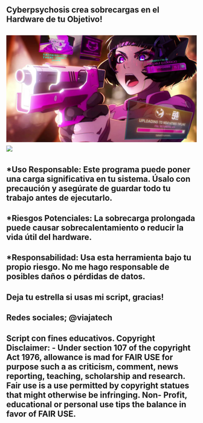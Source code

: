Cyberpsychosis crea sobrecargas en el Hardware de tu Objetivo!
---------
![](https://github.com/viajatech/Cyberpsychosis/blob/main/sasha-yakovleva-cyberpunk-edgerunners-thumb.jpg)
![](https://github.com/viajatech/Cyberpsychosis-/blob/main/CYBERPSYCHOSIS%20GUI.png)
---------
*Uso Responsable: Este programa puede poner una carga significativa en tu sistema. Úsalo con precaución y asegúrate de guardar todo tu trabajo antes de ejecutarlo.
---
*Riesgos Potenciales: La sobrecarga prolongada puede causar sobrecalentamiento o reducir la vida útil del hardware.
---
*Responsabilidad: Usa esta herramienta bajo tu propio riesgo. No me hago responsable de posibles daños o pérdidas de datos.
---
Deja tu estrella si usas mi script, gracias!
---
Redes sociales; @viajatech
---
Script con fines educativos. Copyright Disclaimer: - Under section 107 of the copyright Act 1976, allowance is mad for FAIR USE for purpose such a as criticism, comment, news reporting, teaching, scholarship and research. Fair use is a use permitted by copyright statues that might otherwise be infringing. Non- Profit, educational or personal use tips the balance in favor of FAIR USE.
---
